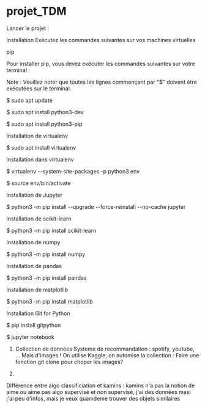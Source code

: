 # projet_TDM

Lancer le projet : 

Installation
Exécutez les commandes suivantes sur vos machines virtuelles

pip

Pour installer pip, vous devez exécuter les commandes suivantes sur votre terminal :

Note : Veuillez noter que toutes les lignes commençant par "$" doivent être exécutées sur le terminal.

$ sudo apt update

$ sudo apt install python3-dev

$ sudo apt install python3-pip

Installation de virtualenv

$ sudo apt install virtualenv

Installation dans virtualenv

$ virtualenv --system-site-packages -p python3 env

$ source env/bin/activate

Installation de Jupyter

$ python3 -m pip install --upgrade --force-reinstall  --no-cache jupyter

Installation de scikit-learn

$ python3 -m pip install scikit-learn

Installation de numpy

$ python3 -m pip install numpy

Installation de pandas

$ python3 -m pip install pandas

Installation de matplotlib

$ python3 -m pip install matplotlib

Installation Git for Python 

$ pip install gitpython

$ jupyter notebook


1.  Collection de données 
    Systeme de recommandation : spotify, youtube, ...
    Mais d'images ! 
    On utilise Kaggle, on automise la collection :
    Faire une fonction git clone pour choper les images?


2. 

Différence entre algo classificiation et kamins :
kamins n'a pas la notion de aime ou aime pas
algo supervisé et non supervisé, j'ai des données masi j'ai peu d'infos, mais je veux quamdeme trouver des objets similaires 
